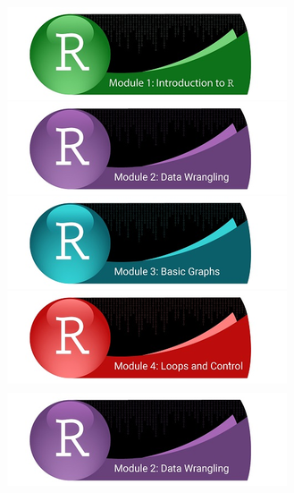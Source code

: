 
[![Getting Started](../fig/module_1_header.jpg)](http://htmlpreview.github.com/?https://github.com/mydatastory/r_intro_class/blob/master/_episodes_html/module_1_main.html)
[![Data Wrangling](../fig/module_2_header.jpg)](http://htmlpreview.github.com/?https://github.com/mydatastory/r_intro_class/blob/master/_episodes_html/module_2_main.html)
[![Basic Graphs](../fig/module_3_header.jpg)](http://htmlpreview.github.com/?https://github.com/mydatastory/r_intro_class/blob/master/_episodes_html/plot_base_r.html)
[![Loops & Control](../fig/module_4_header.jpg)](http://htmlpreview.github.com/?https://github.com/mydatastory/r_intro_class/blob/master/_episodes_html/control_flow.html)


[![Data Wrangling](../fig/module_2_header.jpg)](https://github.com/mydatastory/r_intro_class/blob/master/_episodes_html/module_2_main.md)
